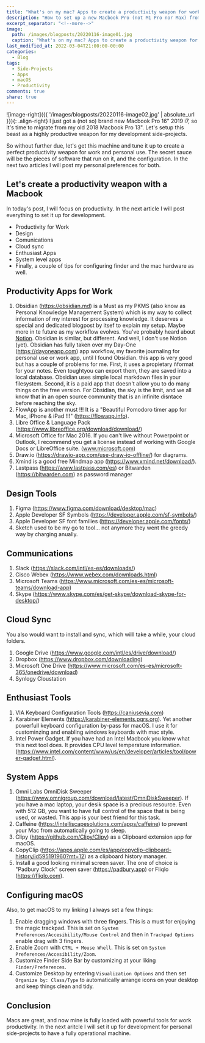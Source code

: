 ```yaml
---
title: "What's on my mac? Apps to create a productivity weapon for work, and personal side-projects "
description: "How to set up a new Macbook Pro (not M1 Pro nor Max) from scratch for work and for my side tech-projects"
excerpt_separator: "<!--more-->"
image: 
  path: /images/blogposts/20220116-image01.jpg
  caption: "What's on my mac? Apps to create a productivity weapon for work, and personal side-projects "
last_modified_at: 2022-03-04T21:00:00-00:00
categories:
  - Blog
tags:
  - Side-Projects
  - Apps
  - macOS
  - Productivity
comments: true
share: true
---
```

![image-right]({{ '/images/blogposts/20220116-image02.jpg' | absolute_url }}){: .align-right} I just got a (not so) brand new Macbook Pro 16" 2019 i7, so it's time to migrate from my old 2018 Macbook Pro 13". Let's setup this beast as a highly productive weapon for my development side-projects.

So without further due, let's get this machine and tune it up to create a perfect productivity weapon for work and personal use. The secret sauce will be the pieces of software that run on it, and the configuration. In the next two articles I will post my personal preferences for both.
<!--more-->

## Let's create a productivity weapon with a Macbook
In today's post, I will focus on productivity. In the next article I will post everything to set it up for development.
- Productivity for Work
- Design
- Comunications
- Cloud sync 
- Enthusiast Apps
- System level apps
- Finally, a couple of tips for configuring finder and the mac hardware as well.


## Productivity Apps for Work
1. Obsidian (https://obsidian.md) is a Must as my PKMS (also know as Personal Knowledge Management System) which is my way to collect information of my interest for processing knowledge. It deserves a special and dedicated blogpost by itsef to explain my setup. Maybe more in te future as my workflow evolves. You've probably heard about [Notion](https://www.notion.so/). Obsidian is similar, but different. And well, I don't use Notion (yet). Obsidian has fully taken over my Day-One (https://dayoneapp.com) app workflow, my favorite journaling for personal use or work app, until I found Obsidian. this app is very good but has a couple of problems for me. First, it uses a propietary ñformat for your notes. Even toughtyou can export them, they are saved into a local database. Obsidian uses simple local markdown files in your filesystem. Second, it is a paid app that doesn't allow you to do many things on the free version. For Obsidian, the sky is the limit, and we all know that in an open source community that is an infinite disntace before reaching the sky. 
2. FlowApp is another must !!! It is a "Beautiful Pomodoro timer app for Mac, iPhone & iPad !!!" (https://flowapp.info).
3. Libre Office & Language Pack (https://www.libreoffice.org/download/download/)
4. Microsoft Office for Mac 2016. If you can't live without Powerpoint or Outlook, I recommend you get a license instead of working with Google Docs or LibreOffice suite. (www.microsoft.com)
5. Draw.io (https://drawio-app.com/use-draw-io-offline/) for diagrams.
6. Xmind is a good free Mindmap app (https://www.xmind.net/download/).
7. Lastpass (https://www.lastpass.com/es) or Bitwarden (https://bitwarden.com) as password manager

## Design Tools
1. Figma (https://www.figma.com/download/desktop/mac)
2. Apple Developer SF Symbols (https://developer.apple.com/sf-symbols/)
3. Apple Developer SF font families (https://developer.apple.com/fonts/)
4. Sketch used to be my go to tool... not anymore they went the greedy way by charging anually.

## Communications 
1. Slack (https://slack.com/intl/es-es/downloads/)
2. Cisco Webex (https://www.webex.com/downloads.html)
3. Microsoft Teams (https://www.microsoft.com/es-es/microsoft-teams/download-app)
4. Skype (https://www.skype.com/es/get-skype/download-skype-for-desktop/)

## Cloud Sync
You also would want to install and sync, which willl take a while, your cloud folders. 
1. Google Drive (https://www.google.com/intl/es/drive/download/)
2. Dropbox (https://www.dropbox.com/downloading)
3. Microsoft One Drive (https://www.microsoft.com/es-es/microsoft-365/onedrive/download)
4. Synlogy Cloustation

## Enthusiast Tools
1. VIA Keyboard Configuration Tools (https://caniusevia.com)
2. Karabiner Elements (https://karabiner-elements.pqrs.org). Yet another powerfull keyboard configuration by-pass for macOS. I use it for custominzing and enabling windows keyboards with mac style.
3. Intel Power Gadget. If you have had an Intel Macbook you know what this next tool does. It provides CPU level temperature information. (https://www.intel.com/content/www/us/en/developer/articles/tool/power-gadget.html).

## System  Apps
1. Omni Labs OmniDisk Sweeper (https://www.omnigroup.com/download/latest/OmniDiskSweeper). If you have a mac laptop, your desik space is a precious resource. Even with 512 GB, you want to have full control of the space that is being used, or wasted. This app is your best friend for this task.  
3. Caffeine (https://intelliscapesolutions.com/apps/caffeine) to prevent your Mac from automatically going to sleep.
4. Clipy (https://github.com/Clipy/Clipy) as a Clipboard extension app for macOS.
5. CopyClip (https://apps.apple.com/es/app/copyclip-clipboard-history/id595191960?mt=12) as a clipboard history manager.
6. Install a good looking minimal screen saver. The one of choice is "Padbury Clock" screen saver (https://padbury.app) or Fliqlo (https://fliqlo.com). 


## Configuring macOS
Also, to get macOS to my linking I always set a few things:

1. Enable dragging windows with three fingers. This is a must for enjoying the magic trackpad. This is set on `System Preferences/Accesibility/Mouse Control` and then in `Trackpad Options` enable drag with 3 fingers. 
2. Enable Zoom with `CTRL + Mouse Whell`. This is set on `System Preferences/Accesibility/Zoom`.
3. Customize Finder Side Bar by customizing at your liking `Finder/Preferences`.
4. Customize Desktop by entering `Visualization Options` and then set `Organize by: Class/Type` to automatically arrange icons on your desktop and keep things clean and tidy.


## Conclusion
Macs are great, and now mine is fully loaded with powerful tools for work productivity. In the next aritcle I will set it up for development for personal side-projects to have a fully operational machine. 